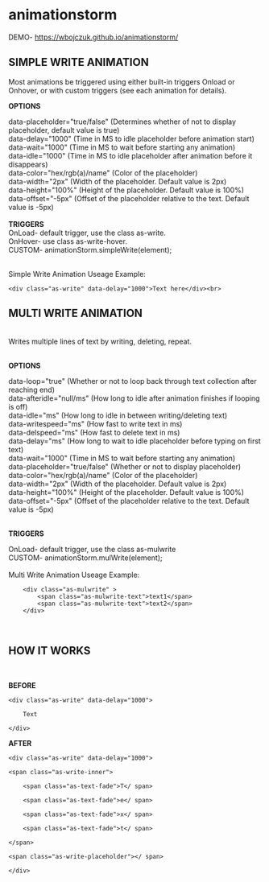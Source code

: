 # animationstorm
DEMO- https://wbojczuk.github.io/animationstorm/

<h2>SIMPLE WRITE ANIMATION</h2>

Most animations be triggered using either built-in triggers Onload or Onhover, or with custom triggers (see each animation for details).

**OPTIONS**

data-placeholder="true/false" (Determines whether of not to display placeholder, default value is true)<br>
data-delay="1000" (Time in MS to idle placeholder before animation start)<br>
data-wait="1000" (Time in MS to wait before starting any animation)<br>
data-idle="1000" (Time in MS to idle placeholder after animation before it disappears)<br>
data-color="hex/rgb(a)/name" (Color of the placeholder)<br>
data-width="2px" (Width of the placeholder. Default value is 2px)<br>
data-height="100%" (Height of the placeholder. Default value is 100%)<br>
data-offset="-5px" (Offset of the placeholder relative to the text. Default value is -5px)<br>
<br>
**TRIGGERS**<br>
OnLoad- default trigger, use the class as-write.<br>
OnHover- use class as-write-hover.<br>
CUSTOM- animationStorm.simpleWrite(element);<br>

<br>
Simple Write Animation Useage Example:<br>

    <div class="as-write" data-delay="1000">Text here</div><br>
    
    
<h2>MULTI WRITE ANIMATION</h2><br>
Writes multiple lines of text by writing, deleting, repeat.<br>
<br>

**OPTIONS**

data-loop="true" (Whether or not to loop back through text collection after reaching end)<br>
data-afteridle="null/ms" (How long to idle after animation finishes if looping is off)<br>
data-idle="ms" (How long to idle in between writing/deleting text)<br>
data-writespeed="ms" (How fast to write text in ms)<br>
data-delspeed="ms" (How fast to delete text in ms)<br>
data-delay="ms" (How long to wait to idle placeholder before typing on first text)<br>
data-wait="1000" (Time in MS to wait before starting any animation)<br>
data-placeholder="true/false" (Whether or not to display placeholder)<br>
data-color="hex/rgb(a)/name" (Color of the placeholder)<br>
data-width="2px" (Width of the placeholder. Default value is 2px)<br>
data-height="100%" (Height of the placeholder. Default value is 100%)<br>
data-offset="-5px" (Offset of the placeholder relative to the text. Default value is -5px)<br>
<br>

**TRIGGERS**

OnLoad- default trigger, use the class as-mulwrite<br>
CUSTOM- animationStorm.mulWrite(element);<br><br>
Multi Write Animation Useage Example:

        <div class="as-mulwrite" >
            <span class="as-mulwrite-text">text1</span>
            <span class="as-mulwrite-text">text2</span>
        </div>
        
<br>
<h2>HOW IT WORKS</h2><br>

**BEFORE**<br>

    <div class="as-write" data-delay="1000">

        Text

    </div>

**AFTER**<br>

    <div class="as-write" data-delay="1000">

    <span class="as-write-inner">

        <span class="as-text-fade">T</ span>

        <span class="as-text-fade">e</ span>

        <span class="as-text-fade">x</ span>

        <span class="as-text-fade">t</ span>

    </span>

    <span class="as-write-placeholder"></ span>

    </div>
